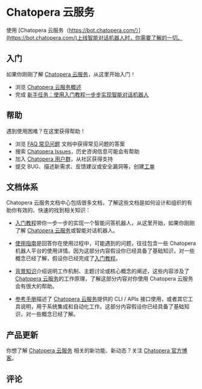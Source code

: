 # Chatopera 云服务

使用 [Chatopera 云服务（https://bot.chatopera.com/）](https://bot.chatopera.com/)上线智能对话机器人时，你需要了解的一切。

## 入门
<!-- First Steps -->

如果你刚刚了解 [Chatopera 云服务](https://bot.chatopera.com)，从这里开始入门！

* 浏览 [Chatopera 云服务概述](overview.md)
* 完成 [新手任务：使用入门教程一步步实现智能对话机器人](/products/chatbot-platform/tutorials/index.html)


## 帮助
<!-- Getting Help -->

遇到使用困难？在这里获得帮助！

* 浏览 [FAQ 常见问题](references/faq.md) 文档中获得常见问题的答案
* 搜索 [Chatopera Issues](https://github.com/chatopera/docs/issues)，历史咨询信息可能会有帮助
* 加入 [Chatopera 用户群](contract/tech-support.md)，从社区获得支持
* 提交 BUG、描述新需求、反馈建议或安全漏洞等，创建[工单](https://github.com/chatopera/docs/issues/new/choose)


## 文档体系
<!-- How the documentation is organized  -->

Chatopera 云服务文档中心包括很多文档，了解这些文档是如何设计和组织的有助你有效的、快速的找到相关知识：

* [入门教程](tutorials/index.md)带你一步一步的实现一个智能问答机器人，从这里开始，如果你刚刚了解 [Chatopera 云服务](https://bot.chatopera.com)或智能对话机器人。

* [使用指南](howto-guides/index.md)是回答你在使用过程中，可能遇到的问题，往往包含一些 Chatopera 机器人平台的使用详情。因为这部分内容假设你已经具备了基础知识，对一些概念已经了解，假设你已经完成了[入门教程](tutorials/index.md)。

* [背景知识](explanations/index.md)介绍说明工作机制、主题讨论或核心概念的阐述，这些内容涉及了 [Chatopera 云服务](https://bot.chatopera.com)的工作原理，了解这部分内容对你使用 Chatopera 云服务会有很大的帮助。

* [参考手册](references/index.md)描述了 [Chatopera 云服务](https://bot.chatopera.com)提供的 CLI / APIs 接口使用，或者其它工具说明，用于系统集成和自动化工作。这部分内容假设你已经具备了基础知识，对一些概念已经了解。

## 产品更新

你想了解 [Chatopera 云服务](https://bot.chatopera.com) 相关的新功能、新动态？关注 [Chatopera 官方博客](https://status.chatopera.com/)。

## 评论

<script src="https://utteranc.es/client.js"
        repo="chatopera/docs"
        issue-term="pathname"
        label="Comment"
        theme="github-light"
        crossorigin="anonymous"
        async>
</script>
